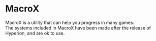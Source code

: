 # MacroX

MacroX is a utility that can help you progress in many games.
<br>
The systems included in MacroX have been made after the release of Hyperion, and are ok to use.
